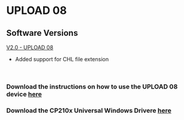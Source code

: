 # UPLOAD 08

## Software Versions

[V2.0 - UPLOAD 08](https://github.com/Chauvet-Pro/UPLOAD08/blob/10c1c5fd4eb677c8c033037e7273ad55e4828da7/Firmware/V2.0.zip)
- Added support for CHL file extension

&nbsp;

### Download the instructions on how to use the UPLOAD 08 device [here](https://github.com/Chauvet-Pro/UPLOAD08/blob/10c1c5fd4eb677c8c033037e7273ad55e4828da7/UPLOAD%2008%20Instructions.pdf)

### Download the CP210x Universal Windows Drivere [here](https://github.com/Chauvet-Pro/UPLOAD08/blob/10c1c5fd4eb677c8c033037e7273ad55e4828da7/CP210x_Universal_Windows_Driver.zip)
